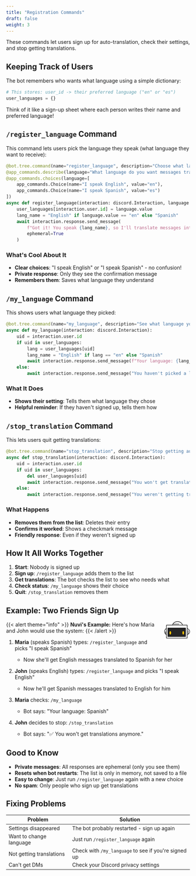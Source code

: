 ```yaml
---
title: "Registration Commands"
draft: false
weight: 3
---
```


These commands let users sign up for auto-translation, check their settings, and stop getting translations.

## Keeping Track of Users

The bot remembers who wants what language using a simple dictionary:

```python
# This stores: user_id -> their preferred language ("en" or "es")
user_languages = {}
```

Think of it like a sign-up sheet where each person writes their name and preferred language!

## `/register_language` Command

This command lets users pick the language they speak (what language they want to receive):

```python
@bot.tree.command(name="register_language", description="Choose what language you speak")
@app_commands.describe(language="What language do you want messages translated TO?")
@app_commands.choices(language=[
    app_commands.Choice(name="I speak English", value="en"),
    app_commands.Choice(name="I speak Spanish", value="es")
])
async def register_language(interaction: discord.Interaction, language: app_commands.Choice[str]):
    user_languages[interaction.user.id] = language.value
    lang_name = "English" if language.value == "en" else "Spanish"
    await interaction.response.send_message(
        f"Got it! You speak {lang_name}, so I'll translate messages into {lang_name} for you!",
        ephemeral=True
    )
```

### What's Cool About It
- **Clear choices**: "I speak English" or "I speak Spanish" - no confusion!
- **Private response**: Only they see the confirmation message
- **Remembers them**: Saves what language they understand

## `/my_language` Command

This shows users what language they picked:

```python
@bot.tree.command(name="my_language", description="See what language you chose")
async def my_language(interaction: discord.Interaction):
    uid = interaction.user.id
    if uid in user_languages:
        lang = user_languages[uid]
        lang_name = "English" if lang == "en" else "Spanish"
        await interaction.response.send_message(f"Your language: {lang_name}", ephemeral=True)
    else:
        await interaction.response.send_message("You haven't picked a language yet! Use /register_language", ephemeral=True)
```

### What It Does
- **Shows their setting**: Tells them what language they chose
- **Helpful reminder**: If they haven't signed up, tells them how

## `/stop_translation` Command

This lets users quit getting translations:

```python
@bot.tree.command(name="stop_translation", description="Stop getting auto-translations")
async def stop_translation(interaction: discord.Interaction):
    uid = interaction.user.id
    if uid in user_languages:
        del user_languages[uid]
        await interaction.response.send_message("You won't get translations anymore.", ephemeral=True)
    else:
        await interaction.response.send_message("You weren't getting translations anyway!", ephemeral=True)
```

### What Happens
- **Removes them from the list**: Deletes their entry
- **Confirms it worked**: Shows a checkmark message
- **Friendly response**: Even if they weren't signed up

## How It All Works Together

1. **Start**: Nobody is signed up
2. **Sign up**: `/register_language` adds them to the list
3. **Get translations**: The bot checks the list to see who needs what
4. **Check status**: `/my_language` shows their choice
5. **Quit**: `/stop_translation` removes them

## Example: Two Friends Sign Up

{{< alert theme="info" >}}
<img src="../../media/NF_mascot.jpg" alt="Nuvi mascot" width="70" style="float:right;margin:0 0 6px 10px;" />
<strong>Nuvi's Example:</strong> Here's how Maria and John would use the system:
{{< /alert >}}

1. **Maria** (speaks Spanish) types: `/register_language` and picks "I speak Spanish"
   - Now she'll get English messages translated to Spanish for her
   
2. **John** (speaks English) types: `/register_language` and picks "I speak English"
   - Now he'll get Spanish messages translated to English for him

3. **Maria** checks: `/my_language`
   - Bot says: "Your language: Spanish"
   
4. **John** decides to stop: `/stop_translation`
   - Bot says: "✅ You won't get translations anymore."

## Good to Know

- **Private messages**: All responses are ephemeral (only you see them)
- **Resets when bot restarts**: The list is only in memory, not saved to a file
- **Easy to change**: Just run `/register_language` again with a new choice
- **No spam**: Only people who sign up get translations

## Fixing Problems

| Problem | Solution |
|---------|----------|
| Settings disappeared | The bot probably restarted - sign up again |
| Want to change language | Just run `/register_language` again |
| Not getting translations | Check with `/my_language` to see if you're signed up |
| Can't get DMs | Check your Discord privacy settings |
